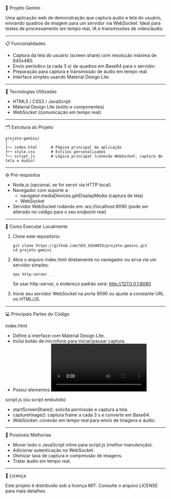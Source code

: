 🌌 Projeto Gemini

Uma aplicação web de demonstração que captura áudio e tela do usuário,
enviando quadros de imagem para um servidor via WebSocket.
Ideal para testes de processamento em tempo real, IA e transmissões de
vídeo/áudio.

------------------------------------------------------------------------

📋 Funcionalidades

-   Captura da tela do usuário (screen share) com resolução máxima de
    640x480.
-   Envio periódico (a cada 3 s) de quadros em Base64 para o servidor.
-   Preparação para captura e transmissão de áudio em tempo real.
-   Interface simples usando Material Design Lite.

------------------------------------------------------------------------

🚀 Tecnologias Utilizadas

-   HTML5 / CSS3 / JavaScript
-   Material Design Lite (estilo e componentes)
-   WebSocket (comunicação em tempo real)

------------------------------------------------------------------------

🗂 Estrutura do Projeto

    projeto-gemini/
    │
    ├── index.html      # Página principal da aplicação
    ├── style.css       # Estilos personalizados
    └── script.js       # Lógica principal (conexão WebSocket, captura de tela e áudio)

------------------------------------------------------------------------

⚙️ Pré-requisitos

-   Node.js (opcional, se for servir via HTTP local)
-   Navegador com suporte a:
    -   navigator.mediaDevices.getDisplayMedia (captura de tela)
    -   WebSocket
-   Servidor WebSocket rodando em: ws://localhost:9090
    (pode ser alterado no código para o seu endpoint real)

------------------------------------------------------------------------

🏁 Como Executar Localmente

1.  Clone este repositório:

        git clone https://github.com/SEU_USUARIO/projeto-gemini.git
        cd projeto-gemini

2.  Abra o arquivo index.html diretamente no navegador ou sirva via um
    servidor simples:

        npx http-server .

      Se usar http-server, o endereço padrão será:
      http://127.0.0.1:8080

3.  Inicie seu servidor WebSocket na porta 9090 ou ajuste a constante
    URL no HTML/JS.

------------------------------------------------------------------------

💻 Principais Partes do Código

index.html

-   Define a interface com Material Design Lite.
-   Inclui botão de microfone para iniciar/pausar captura.
-   Possui elementos <video> e <canvas> ocultos para processamento.

script.js (ou script embutido)

-   startScreenShare(): solicita permissão e captura a tela.
-   captureImage(): captura frame a cada 3 s e converte em Base64.
-   WebSocket: conexão em tempo real para envio de imagens e áudio.

------------------------------------------------------------------------

🧩 Possíveis Melhorias

-   Mover todo o JavaScript inline para script.js (melhor manutenção).
-   Adicionar autenticação no WebSocket.
-   Otimizar taxa de captura e compressão de imagens.
-   Tratar áudio em tempo real.

------------------------------------------------------------------------

📜 Licença

Este projeto é distribuído sob a licença MIT.
Consulte o arquivo LICENSE para mais detalhes.
